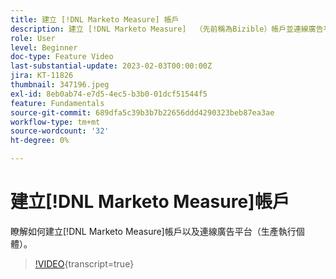 ```yaml
---
title: 建立 [!DNL Marketo Measure] 帳戶
description: 建立 [!DNL Marketo Measure]  （先前稱為Bizible）帳戶並連線廣告平台（生產執行個體）。
role: User
level: Beginner
doc-type: Feature Video
last-substantial-update: 2023-02-03T00:00:00Z
jira: KT-11826
thumbnail: 347196.jpeg
exl-id: 8eb0ab74-e7d5-4ec5-b3b0-01dcf51544f5
feature: Fundamentals
source-git-commit: 689dfa5c39b3b7b22656ddd4290323beb87ea3ae
workflow-type: tm+mt
source-wordcount: '32'
ht-degree: 0%

---
```


# 建立[!DNL Marketo Measure]帳戶

瞭解如何建立[!DNL Marketo Measure]帳戶以及連線廣告平台（生產執行個體）。

>[!VIDEO](https://video.tv.adobe.com/v/347196/?learn=on){transcript=true}

